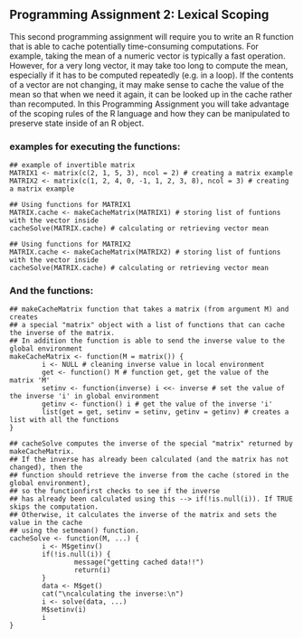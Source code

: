 ## Programming Assignment 2: Lexical Scoping

This second programming assignment will require you to write an R
function that is able to cache potentially time-consuming computations.
For example, taking the mean of a numeric vector is typically a fast
operation. However, for a very long vector, it may take too long to
compute the mean, especially if it has to be computed repeatedly (e.g.
in a loop). If the contents of a vector are not changing, it may make
sense to cache the value of the mean so that when we need it again, it
can be looked up in the cache rather than recomputed. In this
Programming Assignment you will take advantage of the scoping rules of
the R language and how they can be manipulated to preserve state inside
of an R object.

### examples for executing the functions:

<!-- -->
    ## example of invertible matrix
    MATRIX1 <- matrix(c(2, 1, 5, 3), ncol = 2) # creating a matrix example
    MATRIX2 <- matrix(c(1, 2, 4, 0, -1, 1, 2, 3, 8), ncol = 3) # creating a matrix example
    
    ## Using functions for MATRIX1
    MATRIX.cache <- makeCacheMatrix(MATRIX1) # storing list of funtions with the vector inside
    cacheSolve(MATRIX.cache) # calculating or retrieving vector mean
    
    ## Using functions for MATRIX2
    MATRIX.cache <- makeCacheMatrix(MATRIX2) # storing list of funtions with the vector inside
    cacheSolve(MATRIX.cache) # calculating or retrieving vector mean

### And the functions:
    ## makeCacheMatrix function that takes a matrix (from argument M) and creates
    ## a special "matrix" object with a list of functions that can cache the inverse of the matrix.
    ## In addition the function is able to send the inverse value to the global environment
    makeCacheMatrix <- function(M = matrix()) {
            i <- NULL # cleaning inverse value in local environment
            get <- function() M # function get, get the value of the matrix 'M'
            setinv <- function(inverse) i <<- inverse # set the value of the inverse 'i' in global environment
            getinv <- function() i # get the value of the inverse 'i'
            list(get = get, setinv = setinv, getinv = getinv) # creates a list with all the functions
    }
    
    ## cacheSolve computes the inverse of the special "matrix" returned by makeCacheMatrix.
    ## If the inverse has already been calculated (and the matrix has not changed), then the
    ## function should retrieve the inverse from the cache (stored in the global environment),
    ## so the functionfirst checks to see if the inverse
    ## has already been calculated using this --> if(!is.null(i)). If TRUE skips the computation.
    ## Otherwise, it calculates the inverse of the matrix and sets the value in the cache
    ## using the setmean() function.
    cacheSolve <- function(M, ...) {
            i <- M$getinv()
            if(!is.null(i)) {
                    message("getting cached data!!")
                    return(i)
            }
            data <- M$get()
            cat("\ncalculating the inverse:\n")
            i <- solve(data, ...)
            M$setinv(i)
            i
    }


